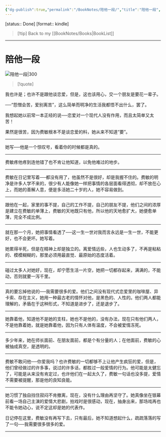 ```yaml
---
{"dg-publish":true,"permalink":"/BookNotes/陪他一段/","title":"陪他一段","noteIcon":""}
---
```


[status:: Done]
[format:: kindle]

>[!tip] Back to my [[BookNotes/Books\|BookList]]

---
# 陪他一段

![陪他一段|300](https://img9.doubanio.com/view/subject/l/public/s34204984.jpg)

>[!quote]


我也许是；也许不是跟他谈恋爱，但是，这也该用心，交一个朋友是要花一辈子。

──“怨憎会苦，爱别离苦”，这么简单而明净的生活我都悟不出什么，罢了。

我想起她以前常一本正经的说──恋爱对一个现代人没有作用，而且太简单又太苦！

果然是很苦，因为费敏根本不是谈恋爱的料，她从来不知道“要”。

-------

她写──他是一个惊叹号，看着你的时候都是真的。

------------

费敏疼他疼到连他错了也不肯让他知道，以免他难过的地步。

------------

费敏在日记里写着──都没有用了，他虽然不是很好，却是我握不住的。费敏的明净是许多人学不来的，很少有人能像她一样把事情的各层面看得透彻，却不放在心上，而她的善解人意，便是多活她二十岁的人，她不容易做到。

------------

跟他在一起，家里的事不提，自己的工作不提，自己的朋友不提，他们之间的浓厚是建立在费敏的单薄上，费敏的天地既只有他，所以他的天地愈扩大，她便愈单薄，完全不成比例。

------------

就在那一个月，她把事情看透了──这一生一世对我而言永远是一生一世，不能更好，也不会更坏。她写着。

她累得半死，但是在精神上却是独立的。离爱情远些，人也生动多了，不再是粘粘的、模模糊糊的，那里必须用最直觉、最原始的态度活着。

------------

碰过太多人对她好，现在，却宁愿生活一片空，她把一切都存起来，满满的，不能动，否则就要一泻千里。

------------

真的要忘掉他说的──我需要很多的爱。他们之间没有现代式恋爱里的咖啡屋、异卡索、存在主义，她用一种最古老的情怀对他，是黑色的、人性的。他们两人都能理解的，矛盾在于这种形式，不知道是进步了，还是退步了。

------------

她靠着他，知道他不是她的支柱，她也不是他的，没有办法，现在只有他们两人，不是他靠着她，就是她靠着他，因为只有人体有温度，不会被爱情冻死。

------------

多少年来，她在师长面前、在朋友面前，都是个有分量的人；在他面前，费敏的心被抽成真空，是透明的。

------------

费敏不敢问他──你爱我吗？也许费敏的一切都够不上让他产生疯狂的爱，但是，他们曾经做过的许多事，说过的许多话，都胜过一般爱情的行为。他可能是太健忘了，可能是从来没有肯定过，也许他们在一起太久了，费敏一句话也没多提，爱情不需要被提醒，那是他的良知良能。

------------

她习惯了独自挡住寂闷不肯撤离，现在，没有什么理由再坚守了。她真像坐在银幕前看一场自己主演的爱情大悲剧，拍戏时是很感动，现在，抽身出来，那场戏再也不能令她动心，说不定这却是她的代表作。

日记停在这里，费敏没有再写下去，只有最后，她不知道想起什么，疏疏落落的写了一句──我需要很多很多的爱。

------------